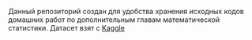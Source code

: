 Данный репозиторий создан для удобства хранения исходных кодов домашних работ по дополнительным главам математической статистики.
Датасет взят с [Kaggle](https://www.kaggle.com/datasets/mrsimple07/student-exam-performance-prediction)

